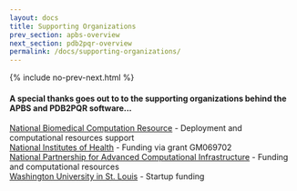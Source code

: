 ```yaml
---
layout: docs
title: Supporting Organizations
prev_section: apbs-overview
next_section: pdb2pqr-overview
permalink: /docs/supporting-organizations/
---
```



{% include no-prev-next.html %}



<h4>A special thanks goes out to to the supporting organizations behind the APBS and PDB2PQR software...</h4>

<p>
<a href="http://nbcr.ucsd.edu/wordpress2/" target="_blank">National Biomedical Computation Resource</a> - Deployment and computational resources support<br>
<a href="http://www.nih.gov/" target="_blank">National Institutes of Health</a> - Funding via grant GM069702 <br>
<a href="http://www.hipersoft.rice.edu/npaci/" target="_blank">National Partnership for Advanced Computational Infrastructure</a> - Funding and computational resources<br>
<a href="http://wustl.edu/" target="_blank">Washington University in St. Louis</a> - Startup funding
</p>



